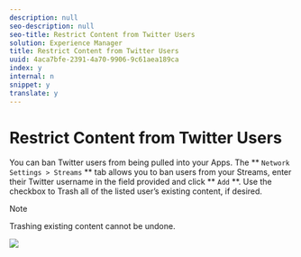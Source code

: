 ```yaml
---
description: null
seo-description: null
seo-title: Restrict Content from Twitter Users
solution: Experience Manager
title: Restrict Content from Twitter Users
uuid: 4aca7bfe-2391-4a70-9906-9c61aea189ca
index: y
internal: n
snippet: y
translate: y
---
```


# Restrict Content from Twitter Users

You can ban Twitter users from being pulled into your Apps. The ** `Network Settings > Streams` ** tab allows you to ban users from your Streams, enter their Twitter username in the field provided and click ** `Add` **.
Use the checkbox to Trash all of the listed user’s existing content, if desired.

>[!NOTE]
>
>Trashing existing content cannot be undone.

![](https://answers.livefyre.com/wp-content/uploads/2015/11/SettingsStreams-1024x395.png)
